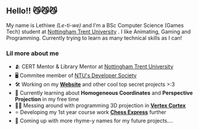 ## Hello!! 😼😼😼 
My name is Lethiwe *(Le-ti-we)* and I'm a BSc Computer Science (Games Tech) student at [Nottingham Trent University](https://www.ntu.ac.uk/) . I like Animating, Gaming and Programming.
Currently trying to learn as many technical skills as I can!

### Lil more about me
- 🫂 CERT Mentor & Library Mentor at [Nottingham Trent University](https://www.ntu.ac.uk/)
- 🖥️ Commitee member of [NTU's Developer Society](https://github.com/NTUDevSoc)
- 🛠️ Working on my **[Website](https://lethiwe-mwendwa.github.io)** and other cool top secret projects >:3
- 🔭 Currently learning about **Homogeneous Coordinates** and **Perspective Projection** in my free time
- 🧑‍🔬 Messing around with programming 3D projection in **[Vertex Cortex](https://github.com/lethiwe-mwendwa/Vertex_Cortex)**
- ⭐ Developing my 1st year course work **[Chess Express](https://github.com/lethiwe-mwendwa/Vertex_Cortex](https://github.com/lethiwe-mwendwa/chess-express))** further
- 📝 Coming up with more rhyme-y names for my future projects....
